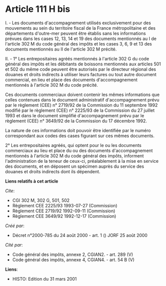 # Article 111 H bis

I. - Les documents d'accompagnement utilisés exclusivement pour des mouvements au sein du territoire fiscal de la France
métropolitaine et des départements d'outre-mer peuvent être établis sans les informations prévues dans les cases 12, 13, 14
et 19 des documents mentionnés au I de l'article 302 M du code général des impôts et les cases 3, 6, 9 et 13 des documents
mentionnés au II de l'article 302 M précité.

II. - 1° Les entrepositaires agréés mentionnés à l'article 302 G du code général des impôts et les débitants de boissons
mentionnés aux articles 501 et 502 du même code peuvent être autorisés par le directeur régional des douanes et droits
indirects à utiliser leurs factures ou tout autre document commercial, en lieu et place des documents d'accompagnement
mentionnés à l'article 302 M du code précité.

Ces documents commerciaux doivent contenir les mêmes informations que celles contenues dans le document administratif
d'accompagnement prévu par le règlement (CEE) n° 2719/92 de la Commission du 11 septembre 1992 modifié par le règlement (CEE)
n° 2225/93 de la Commission du 27 juillet 1993 et dans le document simplifié d'accompagnement prévu par le règlement (CEE) n°
3649/92 de la Commission du 17 décembre 1992.

La nature de ces informations doit pouvoir être identifiée par le numéro correspondant aux codes des cases figurant sur ces
mêmes documents.

2° Les entrepositaires agréés, qui optent pour le ou les documents commerciaux au lieu et place du ou des documents
d'accompagnement mentionnés à l'article 302 M du code général des impôts, informent l'administration de la teneur de ceux-ci,
préalablement à la mise en service des documents, et en déposent un spécimen auprès du service des douanes et droits
indirects dont ils dépendent.

**Liens relatifs à cet article**

_Cite_:

  - CGI 302 M, 302 G, 501, 502
  - Règlement CEE 2225/93 1993-07-27 (Commission)
  - Règlement CEE 2719/92 1992-09-11 (Commission)
  - Règlement CEE 3649/92 1992-12-17 (Commission)

_Créé par_:

  - Décret n°2000-785 du 24 août 2000 - art. 1 () JORF 25 août 2000

_Cité par_:

  - Code général des impôts, annexe 2, CGIAN2. - art. 289 (V)
  - Code général des impôts, annexe 4, CGIAN4. - art. 54 B (V)

**Liens**:

  - HISTO: Edition du 31 mars 2001

